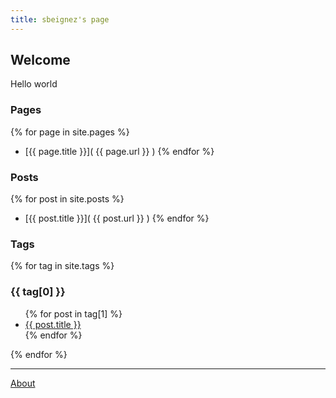 ```yaml
---
title: sbeignez's page
---
```


## Welcome

Hello world

### Pages

{% for page in site.pages %}
* [{{ page.title }}]( {{ page.url }} )
{% endfor %}

<!-- <ul>
  {% for page in site.pages %}
  <li>
      <a href="{{ page.url }}">{{ page.title }}</a>
  </li>
  {% endfor %}
</ul> -->

### Posts
<!-- <ul>
{% for post in site.posts %}
<li>
    <a href="{{ post.url }}">{{ post.title }}</a>
</li>
{% endfor %}
</ul> -->

{% for post in site.posts %}
* [{{ post.title }}]( {{ post.url }} )
{% endfor %}

### Tags

{% for tag in site.tags %}
  <h3>{{ tag[0] }}</h3>
  <ul>
    {% for post in tag[1] %}
      <li><a href="{{ post.url }}">{{ post.title }}</a></li>
    {% endfor %}
  </ul>
{% endfor %}

---
[About](about.html)


